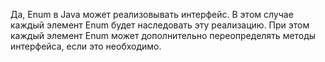 Да, Enum в Java может реализовывать интерфейс. В этом случае каждый элемент Enum будет наследовать эту реализацию. При этом каждый элемент Enum может дополнительно переопределять методы интерфейса, если это необходимо.